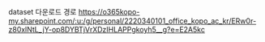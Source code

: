 dataset 다운로드 경로
https://o365kopo-my.sharepoint.com/:u:/g/personal/2220340101_office_kopo_ac_kr/ERw0r-z80xlNtL_jY-op8DYBTjVrXDzIHLAPPgkoyh5__g?e=E2A5kc

